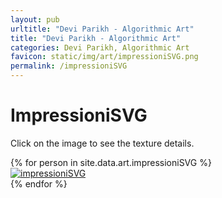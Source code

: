 ```yaml
---
layout: pub
urltitle: "Devi Parikh - Algorithmic Art"
title: "Devi Parikh - Algorithmic Art"
categories: Devi Parikh, Algorithmic Art
favicon: static/img/art/impressioniSVG.png
permalink: /impressioniSVG
---
```


# ImpressioniSVG

Click on the image to see the texture details.

<div class = 'art'>
  {% for person in site.data.art.impressioniSVG %}
  <div class = 'artpiece'>
    <a href = '{{ person.link }}'><img src = '{{person.link}}' alt = 'impressioniSVG'></a>
  </div>
  {% endfor %}
</div>